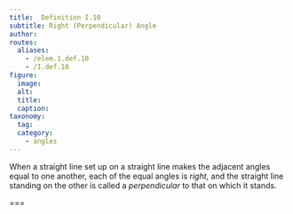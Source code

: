 ```yaml
---
title:  Definition I.10
subtitle: Right (Perpendicular) Angle
author:
routes:
  aliases:
    - /elem.1.def.10
    - /I.def.10
figure:
  image:
  alt:
  title:
  caption:
taxonomy:
  tag:
  category:
    - angles
---
```


When a straight line set up on a straight line makes the adjacent angles equal to one another, each of the equal angles is *right*, and the straight line standing on the other is called a *perpendicular* to that on which it stands.

===
